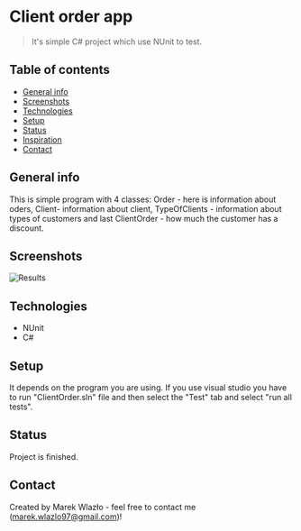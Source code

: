 # Client order app 
> It's simple C# project which use NUnit to test.

## Table of contents
* [General info](#general-info)
* [Screenshots](#screenshots)
* [Technologies](#technologies)
* [Setup](#setup)
* [Status](#status)
* [Inspiration](#inspiration)
* [Contact](#contact)

## General info
This is simple program with 4 classes: Order - here is information about oders, Client- information about client, 
TypeOfClients - information about types of customers and last ClientOrder - how much the customer has a discount.

## Screenshots
![Results](https://i.imgur.com/d6HfRTt.png)

## Technologies
* NUnit
* C#

## Setup
It depends on the program you are using. If you use visual studio you have to run "ClientOrder.sln" file and then select the "Test" tab and select "run all tests".

## Status
Project is finished.

## Contact

Created by Marek Wlazło - feel free to contact me (marek.wlazlo97@gmail.com)!
